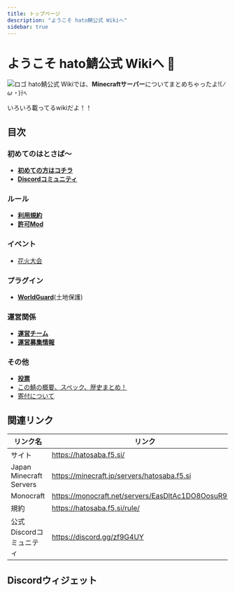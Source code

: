 ```yaml
---
title: トップページ
description: "ようこそ hato鯖公式 Wikiへ"
sidebar: true
---
```

# ようこそ hato鯖公式 Wikiへ :tada:
![ロゴ](https://hatosaba.f5.si/wp-content/uploads/チャンネルアート.png "")
hato鯖公式 Wikiでは、**Minecraftサーバー**についてまとめちゃったよ!(*ﾉω・*)ﾃﾍ

いろいろ載ってるwikiだよ！！

## 目次
### 初めてのはとさば～
- [**初めての方はコチラ**](pages/082-guide)
- [**Discordコミュニティ**](pages/discord)
### ルール
- [**利用規約**](terms/index)
- [**許可Mod**](pages/mods)
### イベント
- [花火大会](event/fireworks)
### プラグイン
- [**WorldGuard**](plugin/worldguard)(土地保護)
### 運営関係
- [**運営チーム**](admins/)
- [**運営募集情報**](pages/recruit-info)
### その他
- [**投票**](pages/vote)
- [この鯖の概要、スペック、歴史まとめ！](pages/server)
- [寄付について](pages/contribution)
## 関連リンク

| リンク名 | リンク |
| ---- | ---- |
| サイト | https://hatosaba.f5.si/ |
| Japan Minecraft Servers | https://minecraft.jp/servers/hatosaba.f5.si
| Monocraft | https://monocraft.net/servers/EasDltAc1DO8OosuR9mA |
| 規約 | https://hatosaba.f5.si/rule/
| 公式Discordコミュニティ | https://discord.gg/zf9G4UY 

## Discordウィジェット
<discord-widget url="https://discord.com/api/guilds/415803587332014082/widget.json"/>
